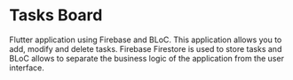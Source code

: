 # Tasks Board
 
 Flutter application using Firebase and BLoC. This application allows you to add, modify and delete tasks. Firebase Firestore is used to store tasks and BLoC allows to separate the business logic of the application from the user interface.
